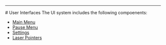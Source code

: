 <hr>
# User Interfaces
The UI system includes the following compoenents:<br />

- [Main Menu](/valvevr/ui/main-menu)
- [Pause Menu](/valvevr/ui/pause-menu)
- [Settings](/valvevr/ui/settings)
- [Laser Pointers](/valvevr/ui/laser-pointers)
